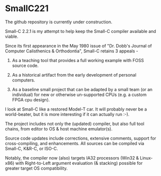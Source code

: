 # SmallC221
The github repository is currently under construction.

Small-C 2.2.1 is my attempt to help keep the Small-C compiler available and viable.

Since its first appearance in the May 1980 issue of "Dr. Dobb's Journal of Computer Calisthenics & Orthodontia",
Small-C retains 3 appeals -

1. As a teaching tool that provides a full working example with FOSS source code.

2. As a historical artifact from the early development of personal computers.

3. As a baseline small project that can be adapted by a small team (or an individual)
for new or otherwise un-supported CPUs (e.g. a custom FPGA cpu design).

I look at Small-C like a restored Model-T car.  It will probably never be a world-beater,
but it is more interesting if it can actually run :-).

The project includes not only the (updated) compiler, but also full tool chains,
from editor to OS & host machine emulator(s).

Source code updates include corrections, extensive comments, support for cross-compiling,
and enhancements.  All sources can be compiled via Small-C, K&R-C, or ISO-C.

Notably, the compiler now (also) targets IA32 processors (Win32 & Linux-x86) with
Right-to-Left argument evaluation (& stacking) possible for greater target OS compatibility.
